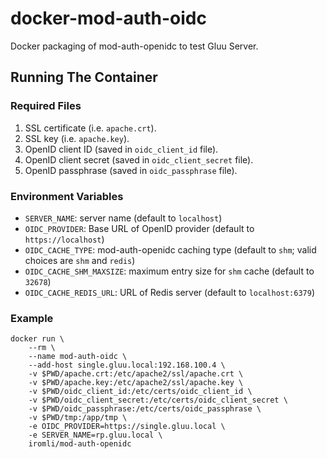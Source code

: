 # docker-mod-auth-oidc

Docker packaging of mod-auth-openidc to test Gluu Server.

## Running The Container

### Required Files

1. SSL certificate (i.e. `apache.crt`).
2. SSL key (i.e. `apache.key`).
3. OpenID client ID (saved in `oidc_client_id` file).
4. OpenID client secret (saved in `oidc_client_secret` file).
5. OpenID passphrase (saved in `oidc_passphrase` file).

### Environment Variables

* `SERVER_NAME`: server name (default to `localhost`)
* `OIDC_PROVIDER`: Base URL of OpenID provider (default to `https://localhost`)
* `OIDC_CACHE_TYPE`: mod-auth-openidc caching type (default to `shm`; valid choices are `shm` and `redis`)
* `OIDC_CACHE_SHM_MAXSIZE`: maximum entry size for `shm` cache (default to `32678`)
* `OIDC_CACHE_REDIS_URL`: URL of Redis server (default to `localhost:6379`)

### Example

```
docker run \
    --rm \
    --name mod-auth-oidc \
    --add-host single.gluu.local:192.168.100.4 \
    -v $PWD/apache.crt:/etc/apache2/ssl/apache.crt \
    -v $PWD/apache.key:/etc/apache2/ssl/apache.key \
    -v $PWD/oidc_client_id:/etc/certs/oidc_client_id \
    -v $PWD/oidc_client_secret:/etc/certs/oidc_client_secret \
    -v $PWD/oidc_passphrase:/etc/certs/oidc_passphrase \
    -v $PWD/tmp:/app/tmp \
    -e OIDC_PROVIDER=https://single.gluu.local \
    -e SERVER_NAME=rp.gluu.local \
    iromli/mod-auth-openidc
```
